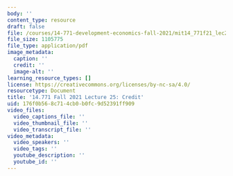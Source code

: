 ```yaml
---
body: ''
content_type: resource
draft: false
file: /courses/14-771-development-economics-fall-2021/mit14_771f21_lec25.pdf
file_size: 1105775
file_type: application/pdf
image_metadata:
  caption: ''
  credit: ''
  image-alt: ''
learning_resource_types: []
license: https://creativecommons.org/licenses/by-nc-sa/4.0/
resourcetype: Document
title: '14.771 Fall 2021 Lecture 25: Credit'
uid: 176f0b56-8c71-4cb0-b0fc-9d52391ff909
video_files:
  video_captions_file: ''
  video_thumbnail_file: ''
  video_transcript_file: ''
video_metadata:
  video_speakers: ''
  video_tags: ''
  youtube_description: ''
  youtube_id: ''
---
```

